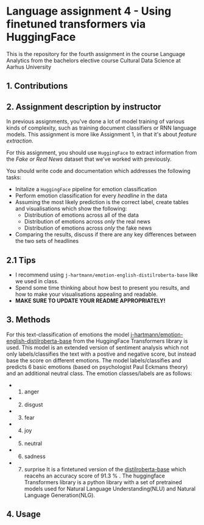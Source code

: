 # Language assignment 4 - Using finetuned transformers via HuggingFace
This is the repository for the fourth assignment in the course Language Analytics from the bachelors elective course Cultural Data Science at Aarhus University

## 1. Contributions
## 2. Assignment description by instructor
In previous assignments, you've done a lot of model training of various kinds of complexity, such as training document classifiers or RNN language models. This assignment is more like Assignment 1, in that it's about *feature extraction*.

For this assignment, you should use ```HuggingFace``` to extract information from the *Fake or Real News* dataset that we've worked with previously.

You should write code and documentation which addresses the following tasks:

- Initalize a ```HuggingFace``` pipeline for emotion classification
- Perform emotion classification for every *headline* in the data
- Assuming the most likely prediction is the correct label, create tables and visualisations which show the following:
  - Distribution of emotions across all of the data
  - Distribution of emotions across *only* the real news
  - Distribution of emotions across *only* the fake news
- Comparing the results, discuss if there are any key differences between the two sets of headlines


## 2.1 Tips
- I recommend using ```j-hartmann/emotion-english-distilroberta-base``` like we used in class.
- Spend some time thinking about how best to present you results, and how to make your visualisations appealing and readable.
- **MAKE SURE TO UPDATE YOUR README APPROPRIATELY!**

## 3. Methods
For this text-classification of emotions the model [j-hartmann/emotion-english-distilroberta-base](https://huggingface.co/j-hartmann/emotion-english-distilroberta-base) from the HuggingFace Transformers library is used. This model is an extended version of sentiment analysis which not only labels/classifies the text with a postive and negative score, but instead base the score on different emotions.
The model labels/classifies and predicts 6 basic emotions (based on psychologist Paul Eckmans theory) and an additional neutral class. The emotion classes/labels are as follows:
  - 1. anger
  - 2. disgust
  - 3. fear
  - 4. joy
  - 5. neutral
  - 6. sadness
  - 7. surprise
It is a fintetuned version of the [distilroberta-base](https://huggingface.co/distilroberta-base) which reacehs an accuracy score of 91.3 % .
The huggingface Transformers library is a python library with a set of pretrained models used for Natural Language Understanding(NLU) and Natural Language Generation(NLG). 

## 4. Usage